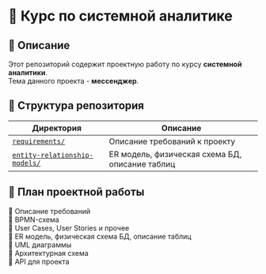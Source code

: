 # 📘 Курс по системной аналитике

## 📌 Описание
Этот репозиторий содержит проектную работу по курсу **системной аналитики**.  
Тема данного проекта - **мессенджер**.

## 📂 Структура репозитория
| Директория | Описание |
|------------|--------------------------------|
| [`requirements/`](https://github.com/W1ngshot/SystemAnalysis/blob/requirements/requirements/) | Описание требований к проекту |
| [`entity-relationship-models/`](https://github.com/W1ngshot/SystemAnalysis/blob/ER-model/entity-relationship-models/) | ER модель, физическая схема БД, описание таблиц |

## 📝 План проектной работы
🔹 Описание требований  
🔹 BPMN-схема  
🔹 User Cases, User Stories и прочее  
🔹 ER модель, физическая схема БД, описание таблиц  
🔹 UML диаграммы  
🔹 Архитектурная схема  
🔹 API для проекта  
